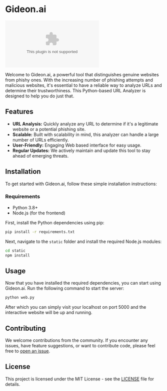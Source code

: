 # Gideon.ai 

![GitHub](https://img.shields.io/github/last-commit/yogeshxd/Gideon.ai)

Welcome to Gideon.ai, a powerful tool that distinguishes genuine websites from phishy ones. With the increasing number of phishing attempts and malicious websites, it's essential to have a reliable way to analyze URLs and determine their trustworthiness. This Python-based URL Analyzer is designed to help you do just that.

## Features

- **URL Analysis:** Quickly analyze any URL to determine if it's a legitimate website or a potential phishing site.
- **Scalable:** Built with scalability in mind, this analyzer can handle a large number of URLs efficiently.
- **User-Friendly:** Engaging Web based interface for easy usage.
- **Regular Updates:** We actively maintain and update this tool to stay ahead of emerging threats.

## Installation

To get started with Gideon.ai, follow these simple installation instructions:

### Requirements

- Python 3.8+
- Node.js (for the frontend)

First, install the Python dependencies using pip:

```bash
pip install -r requirements.txt
```

Next, navigate to the `static` folder and install the required Node.js modules:

```bash
cd static
npm install
```

## Usage

Now that you have installed the required dependencies, you can start using Gideon.ai. Run the following command to start the server:

```bash
python web.py
```

After which you can simply visit your localhost on port 5000 and the interactive website will be up and running.

## Contributing

We welcome contributions from the community. If you encounter any issues, have feature suggestions, or want to contribute code, please feel free to [open an issue](https://github.com/yogeshxd/Gideon.ai/issues).

## License

This project is licensed under the MIT License - see the [LICENSE](LICENSE) file for details.
